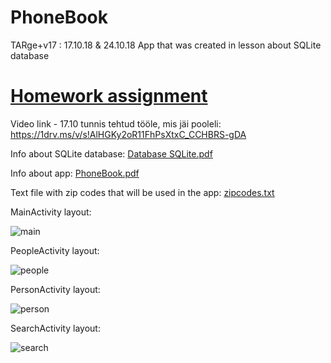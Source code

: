 # PhoneBook
TARge+v17 : 17.10.18 & 24.10.18 App that was created in lesson about SQLite database

# <a href="https://github.com/hnagel413/PhoneBook/wiki/Homework">Homework assignment</a>


Video link - 17.10 tunnis tehtud tööle, mis jäi pooleli: https://1drv.ms/v/s!AlHGKy2oR11FhPsXtxC_CCHBRS-gDA

Info about SQLite database: [Database SQLite.pdf](https://github.com/hnagel413/PhoneBook/files/2486290/Database.SQLite.pdf)

Info about app: [PhoneBook.pdf](https://github.com/hnagel413/PhoneBook/files/2486284/PhoneBook.pdf)

Text file with zip codes that will be used in the app: [zipcodes.txt](https://github.com/hnagel413/PhoneBook/files/2486325/zipcodes.txt)

MainActivity layout:

![main](https://user-images.githubusercontent.com/31770163/47069740-5e5c4500-d1f8-11e8-8917-1456a374f7a4.png)

PeopleActivity layout:

![people](https://user-images.githubusercontent.com/31770163/47069800-821f8b00-d1f8-11e8-8598-2fad7c8e1bce.png)

PersonActivity layout:

![person](https://user-images.githubusercontent.com/31770163/47069820-906da700-d1f8-11e8-9434-b33ec06a8366.png)

SearchActivity layout:

![search](https://user-images.githubusercontent.com/31770163/47069834-96638800-d1f8-11e8-9259-693218b3629d.png)


